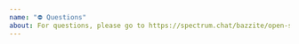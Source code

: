 ```yaml
---
name: "⛔️ Questions"
about: For questions, please go to https://spectrum.chat/bazzite/open-source
---
```


<!-- For questions, please go to https://spectrum.chat/bazzite/open-source. -->

